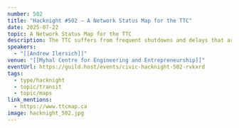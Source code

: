 ```yaml
---
number: 502
title: "Hacknight #502 – A Network Status Map for the TTC"
date: 2025-07-22
topic: A Network Status Map for the TTC
description: The TTC suffers from frequent shutdowns and delays that are not well communicated to the average transit rider. Andrew tried to fix this with TTCmap.ca, a real-time network status map that shows all the current service disruptions in one place.
speakers:
  - "[[Andrew Ilersich]]"
venue: "[[Myhal Centre for Engineering and Entrepreneurship]]"
eventUrl: https://guild.host/events/civic-hacknight-502-rvkxrd
tags:
  - type/hacknight
  - topic/transit
  - topic/maps
link_mentions:
  - https://www.ttcmap.ca
image: hacknight_502.jpg
---
```

